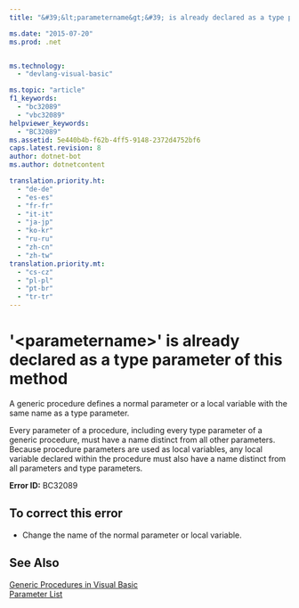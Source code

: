 ```yaml
---
title: "&#39;&lt;parametername&gt;&#39; is already declared as a type parameter of this method | Microsoft Docs"

ms.date: "2015-07-20"
ms.prod: .net


ms.technology: 
  - "devlang-visual-basic"

ms.topic: "article"
f1_keywords: 
  - "bc32089"
  - "vbc32089"
helpviewer_keywords: 
  - "BC32089"
ms.assetid: 5e440b4b-f62b-4ff5-9148-2372d4752bf6
caps.latest.revision: 8
author: dotnet-bot
ms.author: dotnetcontent

translation.priority.ht: 
  - "de-de"
  - "es-es"
  - "fr-fr"
  - "it-it"
  - "ja-jp"
  - "ko-kr"
  - "ru-ru"
  - "zh-cn"
  - "zh-tw"
translation.priority.mt: 
  - "cs-cz"
  - "pl-pl"
  - "pt-br"
  - "tr-tr"
---
```

# &#39;&lt;parametername&gt;&#39; is already declared as a type parameter of this method
A generic procedure defines a normal parameter or a local variable with the same name as a type parameter.  
  
 Every parameter of a procedure, including every type parameter of a generic procedure, must have a name distinct from all other parameters. Because procedure parameters are used as local variables, any local variable declared within the procedure must also have a name distinct from all parameters and type parameters.  
  
 **Error ID:** BC32089  
  
## To correct this error  
  
-   Change the name of the normal parameter or local variable.  
  
## See Also  
 [Generic Procedures in Visual Basic](../../visual-basic/programming-guide/language-features/data-types/generic-procedures.md)   
 [Parameter List](../../visual-basic/language-reference/statements/parameter-list.md)